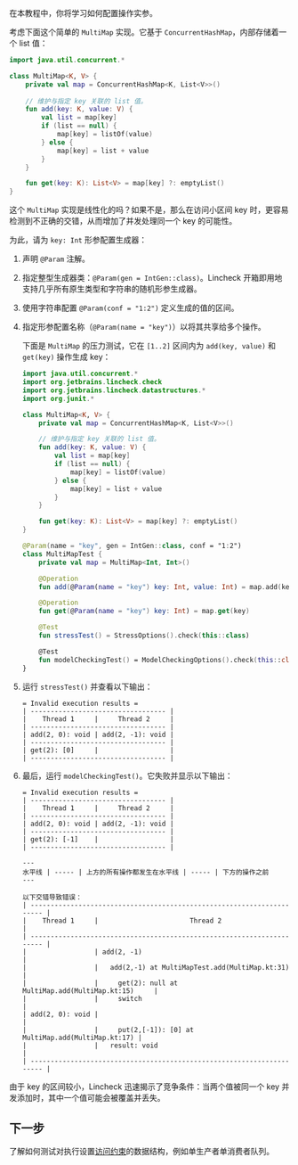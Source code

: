 [//]: # (title: 操作实参)

在本教程中，你将学习如何配置操作实参。

考虑下面这个简单的 `MultiMap` 实现。它基于 `ConcurrentHashMap`，内部存储着一个 list 值：

```kotlin
import java.util.concurrent.*

class MultiMap<K, V> {
    private val map = ConcurrentHashMap<K, List<V>>()
   
    // 维护与指定 key 关联的 list 值。
    fun add(key: K, value: V) {
        val list = map[key]
        if (list == null) {
            map[key] = listOf(value)
        } else {
            map[key] = list + value
        }
    }

    fun get(key: K): List<V> = map[key] ?: emptyList()
}
```

这个 `MultiMap` 实现是线性化的吗？如果不是，那么在访问小区间 key 时，更容易检测到不正确的交错，从而增加了并发处理同一个 key 的可能性。

为此，请为 `key: Int` 形参配置生成器：

1.  声明 `@Param` 注解。
2.  指定整型生成器类：`@Param(gen = IntGen::class)`。Lincheck 开箱即用地支持几乎所有原生类型和字符串的随机形参生成器。
3.  使用字符串配置 `@Param(conf = "1:2")` 定义生成的值的区间。
4.  指定形参配置名称（`@Param(name = "key")`）以将其共享给多个操作。

    下面是 `MultiMap` 的压力测试，它在 `[1..2]` 区间内为 `add(key, value)` 和 `get(key)` 操作生成 key：

    ```kotlin
    import java.util.concurrent.*
    import org.jetbrains.lincheck.check
    import org.jetbrains.lincheck.datastructures.*
    import org.junit.*
    
    class MultiMap<K, V> {
        private val map = ConcurrentHashMap<K, List<V>>()
    
        // 维护与指定 key 关联的 list 值。
        fun add(key: K, value: V) {
            val list = map[key]
            if (list == null) {
                map[key] = listOf(value)
            } else {
                map[key] = list + value
            }
        }

        fun get(key: K): List<V> = map[key] ?: emptyList()
    }
    
    @Param(name = "key", gen = IntGen::class, conf = "1:2")
    class MultiMapTest {
        private val map = MultiMap<Int, Int>()
    
        @Operation
        fun add(@Param(name = "key") key: Int, value: Int) = map.add(key, value)
    
        @Operation
        fun get(@Param(name = "key") key: Int) = map.get(key)
    
        @Test
        fun stressTest() = StressOptions().check(this::class)
    
        @Test
        fun modelCheckingTest() = ModelCheckingOptions().check(this::class)
    }
    ```

5.  运行 `stressTest()` 并查看以下输出：

    ```text
    = Invalid execution results =
    | ---------------------------------- |
    |    Thread 1     |     Thread 2     |
    | ---------------------------------- |
    | add(2, 0): void | add(2, -1): void |
    | ---------------------------------- |
    | get(2): [0]     |                  |
    | ---------------------------------- |
    ```

6.  最后，运行 `modelCheckingTest()`。它失败并显示以下输出：

    ```text
    = Invalid execution results =
    | ---------------------------------- |
    |    Thread 1     |     Thread 2     |
    | ---------------------------------- |
    | add(2, 0): void | add(2, -1): void |
    | ---------------------------------- |
    | get(2): [-1]    |                  |
    | ---------------------------------- |
    
    ---
    水平线 | ----- | 上方的所有操作都发生在水平线 | ----- | 下方的操作之前
    ---

    以下交错导致错误：
    | ---------------------------------------------------------------------- |
    |    Thread 1     |                       Thread 2                       |
    | ---------------------------------------------------------------------- |
    |                 | add(2, -1)                                           |
    |                 |   add(2,-1) at MultiMapTest.add(MultiMap.kt:31)      |
    |                 |     get(2): null at MultiMap.add(MultiMap.kt:15)     |
    |                 |     switch                                           |
    | add(2, 0): void |                                                      |
    |                 |     put(2,[-1]): [0] at MultiMap.add(MultiMap.kt:17) |
    |                 |   result: void                                       |
    | ---------------------------------------------------------------------- |
    ```

由于 key 的区间较小，Lincheck 迅速揭示了竞争条件：当两个值被同一个 key 并发添加时，其中一个值可能会被覆盖并丢失。

## 下一步

了解如何测试对执行设置[访问约束](constraints.md)的数据结构，例如单生产者单消费者队列。